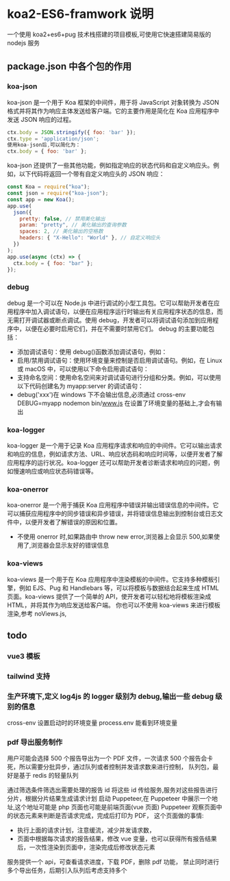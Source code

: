 # koa2-ES6-framwork 说明

一个使用 koa2+es6+pug 技术栈搭建的项目模板,可使用它快速搭建简易版的 nodejs 服务

## package.json 中各个包的作用

### koa-json

koa-json 是一个用于 Koa 框架的中间件，用于将 JavaScript 对象转换为 JSON 格式并将其作为响应主体发送给客户端。它的主要作用是简化在 Koa 应用程序中发送 JSON 响应的过程。

```js
ctx.body = JSON.stringify({ foo: 'bar' });
ctx.type = 'application/json';
使用koa-json后,可以简化为：
ctx.body = { foo: 'bar' };
```

koa-json 还提供了一些其他功能，例如指定响应的状态代码和自定义响应头。例如，以下代码将返回一个带有自定义响应头的 JSON 响应：

```js
const Koa = require("koa");
const json = require("koa-json");
const app = new Koa();
app.use(
  json({
    pretty: false, // 禁用美化输出
    param: "pretty", // 美化输出的查询参数
    spaces: 2, // 美化输出的空格数
    headers: { "X-Hello": "World" }, // 自定义响应头
  })
);
app.use(async (ctx) => {
  ctx.body = { foo: "bar" };
});
```

### debug

debug 是一个可以在 Node.js 中进行调试的小型工具包。它可以帮助开发者在应用程序中加入调试语句，以便在应用程序运行时输出有关应用程序状态的信息，而无需打开调试器或断点调试。使用 debug，开发者可以将调试语句添加到应用程序中，以便在必要时启用它们，并在不需要时禁用它们。
debug 的主要功能包括：

- 添加调试语句：使用 debug()函数添加调试语句，例如：
- 启用/禁用调试语句：使用环境变量来控制是否启用调试语句。例如，在 Linux 或 macOS 中，可以使用以下命令启用调试语句：
- 支持命名空间：使用命名空间来对调试语句进行分组和分类。例如，可以使用以下代码创建名为 myapp:server 的调试语句：
- debug('xxx')在 windows 下不会输出信息,必须通过 cross-env DEBUG=myapp nodemon bin/www.js 在设置了环境变量的基础上,才会有输出

### koa-logger

koa-logger 是一个用于记录 Koa 应用程序请求和响应的中间件。它可以输出请求和响应的信息，例如请求方法、URL、响应状态码和响应时间等，以便开发者了解应用程序的运行状况。koa-logger 还可以帮助开发者诊断请求和响应的问题，例如慢速响应或响应状态码错误等。

### koa-onerror

koa-onerror 是一个用于捕获 Koa 应用程序中错误并输出错误信息的中间件。它可以捕获应用程序中的同步错误和异步错误，并将错误信息输出到控制台或日志文件中，以便开发者了解错误的原因和位置。

- 不使用 onerror 时,如果路由中 throw new error,浏览器上会显示 500,如果使用了,浏览器会显示友好的错误信息

### koa-views

koa-views 是一个用于在 Koa 应用程序中渲染模板的中间件。它支持多种模板引擎，例如 EJS、Pug 和 Handlebars 等，可以将模板与数据结合起来生成 HTML 页面。koa-views 提供了一个简单的 API，使开发者可以轻松地将模板渲染成 HTML，并将其作为响应发送给客户端。
你也可以不使用 koa-views 来进行模板渲染,参考 noViews.js,

## todo

### vue3 模板

### tailwind 支持

### 生产环境下,定义 log4js 的 logger 级别为 debug,输出一些 debug 级别的信息

cross-env 设置启动时的环境变量
process.env 能看到环境变量

### pdf 导出服务制作

用户可能会选择 500 个报告导出为一个 PDF 文件，一次请求 500 个报告会卡死，所以需要分批异步，通过队列或者控制并发请求数来进行控制，
队列包，最好是基于 redis 的轻量队列

通过筛选条件筛选出需要处理的报告 id
将这些 id 传给服务,服务对这些报告进行分片，根据分片结果生成请求计划
启动 Puppeteer,在 Puppeteer 中展示一个地址,这个地址可能是 php 页面也可能是前端页面(vue 页面)
Puppeteer 观察页面中的状态元素来判断是否请求完成，完成后打印为 PDF，
这个页面做的事情:

- 执行上面的请求计划，注意缓流，减少并发请求数，
- 页面中根据每次请求的报告结果，修改 vue 变量，也可以获得所有报告结果后，一次性渲染到页面中，渲染完成后修改状态元素

服务提供一个 api，可查看请求进度，下载 PDF，删除 pdf 功能，
禁止同时进行多个导出任务，后期引入队列后考虑支持多个

